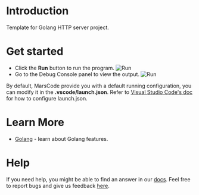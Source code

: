 # Introduction

Template for Golang HTTP server project.

# Get started

- Click the **Run** button to run the program.
  ![Run](https://lf-cdn.marscode.com/obj/eden-va2/ljhwz_lkpkbvsj/ljhwZthlaukjlkulzlp/project_template/staging/8814b8e8885432e38263fefb20b9a4bd31a22604/images/native_golang/run.jpeg)
- Go to the Debug Console panel to view the output.
  ![Run](https://lf-cdn.marscode.com/obj/eden-va2/ljhwz_lkpkbvsj/ljhwZthlaukjlkulzlp/project_template/staging/8814b8e8885432e38263fefb20b9a4bd31a22604/images/native_golang/debug.jpeg)

By default, MarsCode provide you with a default running configuration, you can modify it in the **.vscode/launch.json**. Refer to [Visual Studio Code's doc](https://code.visualstudio.com/docs/editor/debugging) for how to configure launch.json.

# Learn More

- [Golang](https://go.dev/learn/) - learn about Golang features.

# Help

If you need help, you might be able to find an answer in our [docs](https://docs.marscode.com/). Feel free to report bugs and give us feedback [here](https://discord.gg/qtVMXEDbRw).

